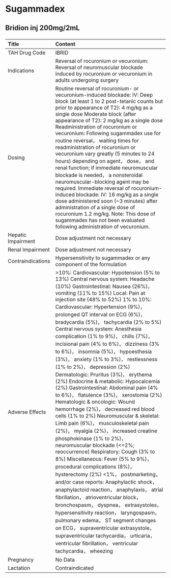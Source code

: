 # Sugammadex

## Bridion inj 200mg/2mL

##### 

| Title              | Content                                                                                                                                                                                                                                                                                                                                                                                                                                                                                                                                                                                                                                                                                                                                                                                                                                                                                                                                                                                                                                                                                                                                                                                                                                                                                                                                                                                                                                                                                                                                             |
|:-------------------|:----------------------------------------------------------------------------------------------------------------------------------------------------------------------------------------------------------------------------------------------------------------------------------------------------------------------------------------------------------------------------------------------------------------------------------------------------------------------------------------------------------------------------------------------------------------------------------------------------------------------------------------------------------------------------------------------------------------------------------------------------------------------------------------------------------------------------------------------------------------------------------------------------------------------------------------------------------------------------------------------------------------------------------------------------------------------------------------------------------------------------------------------------------------------------------------------------------------------------------------------------------------------------------------------------------------------------------------------------------------------------------------------------------------------------------------------------------------------------------------------------------------------------------------------------|
| TAH Drug Code      | IBRID                                                                                                                                                                                                                                                                                                                                                                                                                                                                                                                                                                                                                                                                                                                                                                                                                                                                                                                                                                                                                                                                                                                                                                                                                                                                                                                                                                                                                                                                                                                                               |
| Indications        | Reversal of rocuronium or vecuronium: Reversal of neuromuscular blockade induced by rocuronium or vecuronium in adults undergoing surgery                                                                                                                                                                                                                                                                                                                                                                                                                                                                                                                                                                                                                                                                                                                                                                                                                                                                                                                                                                                                                                                                                                                                                                                                                                                                                                                                                                                                           |
| Dosing             | Routine reversal of rocuronium- or vecuronium-induced blockade: IV: Deep block (at least 1 to 2 post-tetanic counts but prior to appearance of T2): 4 mg/kg as a single dose Moderate block (after appearance of T2): 2 mg/kg as a single dose Readministration of rocuronium or vecuronium: Following sugammadex use for routine reversal， waiting times for readministration of rocuronium or vecuronium vary greatly (5 minutes to 24 hours) depending on agent， dose， and renal function; if immediate neuromuscular blockade is needed， a nonsteroidal neuromuscular-blocking agent may be required. Immediate reversal of rocuronium-induced blockade: IV: 16 mg/kg as a single dose administered soon (~3 minutes) after administration of a single dose of rocuronium 1.2 mg/kg. Note: This dose of sugammadex has not been evaluated following administration of vecuronium.                                                                                                                                                                                                                                                                                                                                                                                                                                                                                                                                                                                                                                                           |
| Hepatic Impairment | Dose adjustment not necessary                                                                                                                                                                                                                                                                                                                                                                                                                                                                                                                                                                                                                                                                                                                                                                                                                                                                                                                                                                                                                                                                                                                                                                                                                                                                                                                                                                                                                                                                                                                       |
| Renal Impairment   | Dose adjustment not necessary                                                                                                                                                                                                                                                                                                                                                                                                                                                                                                                                                                                                                                                                                                                                                                                                                                                                                                                                                                                                                                                                                                                                                                                                                                                                                                                                                                                                                                                                                                                       |
| Contraindications  | Hypersensitivity to sugammadex or any component of the formulation                                                                                                                                                                                                                                                                                                                                                                                                                                                                                                                                                                                                                                                                                                                                                                                                                                                                                                                                                                                                                                                                                                                                                                                                                                                                                                                                                                                                                                                                                  |
| Adverse Effects    | >10%: Cardiovascular: Hypotension (5% to 13%) Central nervous system: Headache (10%) Gastrointestinal: Nausea (26%)， vomiting (11% to 15%) Local: Pain at injection site (48% to 52%) 1% to 10%: Cardiovascular: Hypertension (9%)， prolonged QT interval on ECG (6%)， bradycardia (5%)， tachycardia (2% to 5%) Central nervous system: Anesthesia complication (1% to 9%)， chills (7%)， incisional pain (4% to 6%)， dizziness (3% to 6%)， insomnia (5%)， hypoesthesia (3%)， anxiety (1% to 3%)， restlessness (1% to 2%)， depression (2%) Dermatologic: Pruritus (3%)， erythema (2%) Endocrine & metabolic: Hypocalcemia (2%) Gastrointestinal: Abdominal pain (4% to 6%)， flatulence (3%)， xerostomia (2%) Hematologic & oncologic: Wound hemorrhage (2%)， decreased red blood cells (1% to 2%) Neuromuscular & skeletal: Limb pain (6%)， musculoskeletal pain (2%)， myalgia (2%)， increased creatine phosphokinase (1% to 2%)， neuromuscular blockade (<=2%; reoccurrence) Respiratory: Cough (3% to 8%) Miscellaneous: Fever (5% to 9%)， procedural complications (8%)， hysterectomy (2%) <1%， postmarketing， and/or case reports: Anaphylactic shock， anaphylactoid reaction， anaphylaxis， atrial fibrillation， atrioventricular block， bronchospasm， dyspnea， extrasystoles， hypersensitivity reaction， laryngospasm， pulmonary edema， ST segment changes on ECG， supraventricular extrasystole， supraventricular tachycardia， urticaria， ventricular fibrillation， ventricular tachycardia， wheezing |
| Pregnancy          | No Data                                                                                                                                                                                                                                                                                                                                                                                                                                                                                                                                                                                                                                                                                                                                                                                                                                                                                                                                                                                                                                                                                                                                                                                                                                                                                                                                                                                                                                                                                                                                             |
| Lactation          | Contraindicated                                                                                                                                                                                                                                                                                                                                                                                                                                                                                                                                                                                                                                                                                                                                                                                                                                                                                                                                                                                                                                                                                                                                                                                                                                                                                                                                                                                                                                                                                                                                     |

